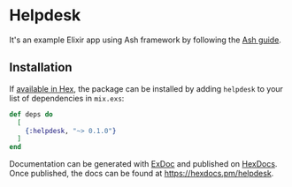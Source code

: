 # Helpdesk

It's an example Elixir app using Ash framework by following the [Ash guide](https://www.ash-hq.org/docs/guides/ash/latest/tutorials/get-started).

## Installation

If [available in Hex](https://hex.pm/docs/publish), the package can be installed
by adding `helpdesk` to your list of dependencies in `mix.exs`:

```elixir
def deps do
  [
    {:helpdesk, "~> 0.1.0"}
  ]
end
```

Documentation can be generated with [ExDoc](https://github.com/elixir-lang/ex_doc)
and published on [HexDocs](https://hexdocs.pm). Once published, the docs can
be found at <https://hexdocs.pm/helpdesk>.
